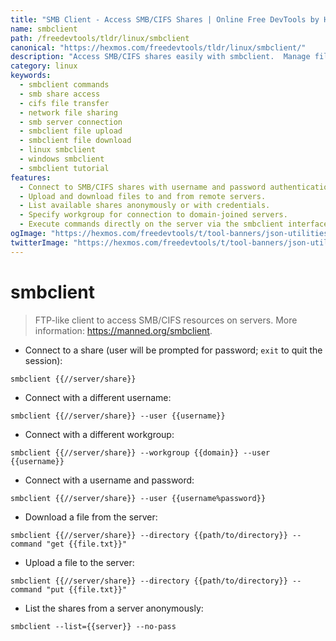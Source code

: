 ```yaml
---
title: "SMB Client - Access SMB/CIFS Shares | Online Free DevTools by Hexmos"
name: smbclient
path: /freedevtools/tldr/linux/smbclient
canonical: "https://hexmos.com/freedevtools/tldr/linux/smbclient/"
description: "Access SMB/CIFS shares easily with smbclient.  Manage files, connect to servers, and control network resources. Free online tool, no registration required."
category: linux
keywords:
  - smbclient commands
  - smb share access
  - cifs file transfer
  - network file sharing
  - smb server connection
  - smbclient file upload
  - smbclient file download
  - linux smbclient
  - windows smbclient
  - smbclient tutorial
features:
  - Connect to SMB/CIFS shares with username and password authentication.
  - Upload and download files to and from remote servers.
  - List available shares anonymously or with credentials.
  - Specify workgroup for connection to domain-joined servers.
  - Execute commands directly on the server via the smbclient interface.
ogImage: "https://hexmos.com/freedevtools/t/tool-banners/json-utilities-banner.png"
twitterImage: "https://hexmos.com/freedevtools/t/tool-banners/json-utilities-banner.png"
---
```


# smbclient

> FTP-like client to access SMB/CIFS resources on servers.
> More information: <https://manned.org/smbclient>.

- Connect to a share (user will be prompted for password; `exit` to quit the session):

`smbclient {{//server/share}}`

- Connect with a different username:

`smbclient {{//server/share}} --user {{username}}`

- Connect with a different workgroup:

`smbclient {{//server/share}} --workgroup {{domain}} --user {{username}}`

- Connect with a username and password:

`smbclient {{//server/share}} --user {{username%password}}`

- Download a file from the server:

`smbclient {{//server/share}} --directory {{path/to/directory}} --command "get {{file.txt}}"`

- Upload a file to the server:

`smbclient {{//server/share}} --directory {{path/to/directory}} --command "put {{file.txt}}"`

- List the shares from a server anonymously:

`smbclient --list={{server}} --no-pass`
